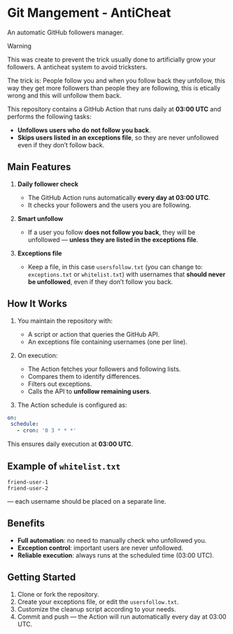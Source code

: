 # Git Mangement - AntiCheat

An automatic GitHub followers manager.

> [!WARNING] 
> This was create to prevent the trick usually done to artificially grow your followers. A anticheat system to avoid tricksters.
> 
> The trick is: People follow you and when you follow back they unfollow, this way they get more followers than people they are following, this is etically wrong and this will unfollow them back. 

This repository contains a GitHub Action that runs daily at **03:00 UTC** and performs the following tasks:

- **Unfollows users who do not follow you back**.  
- **Skips users listed in an exceptions file**, so they are never unfollowed even if they don’t follow back.

## Main Features

1. **Daily follower check**
   - The GitHub Action runs automatically **every day at 03:00 UTC**.
   - It checks your followers and the users you are following.

2. **Smart unfollow**
   - If a user you follow **does not follow you back**, they will be unfollowed — **unless they are listed in the exceptions file**.

3. **Exceptions file**
   - Keep a file, in this case `usersfollow.txt` (you can change to: `exceptions.txt` or `whitelist.txt`) with usernames that **should never be unfollowed**, even if they don’t follow you back.

## How It Works

1. You maintain the repository with:
   - A script or action that queries the GitHub API.
   - An exceptions file containing usernames (one per line).

2. On execution:
   - The Action fetches your followers and following lists.
   - Compares them to identify differences.
   - Filters out exceptions.
   - Calls the API to **unfollow remaining users**.

3. The Action schedule is configured as:

```yaml
on:
 schedule:
   - cron: '0 3 * * *'
```

This ensures daily execution at **03:00 UTC**.

## Example of `whitelist.txt`

```
friend-user-1
friend-user-2
```

— each username should be placed on a separate line.

## Benefits

- **Full automation**: no need to manually check who unfollowed you.  
- **Exception control**: important users are never unfollowed.  
- **Reliable execution**: always runs at the scheduled time (03:00 UTC).  

## Getting Started

1. Clone or fork the repository.  
2. Create your exceptions file, or edit the `usersfollow.txt`.  
3. Customize the cleanup script according to your needs.  
5. Commit and push — the Action will run automatically every day at 03:00 UTC.  
